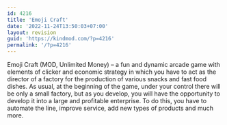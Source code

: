 ```yaml
---
id: 4216
title: 'Emoji Craft'
date: '2022-11-24T13:50:03+07:00'
layout: revision
guid: 'https://kindmod.com/?p=4216'
permalink: '/?p=4216'
---
```


Emoji Craft (MOD, Unlimited Money) – a fun and dynamic arcade game with elements of clicker and economic strategy in which you have to act as the director of a factory for the production of various snacks and fast food dishes. As usual, at the beginning of the game, under your control there will be only a small factory, but as you develop, you will have the opportunity to develop it into a large and profitable enterprise. To do this, you have to automate the line, improve service, add new types of products and much more.
